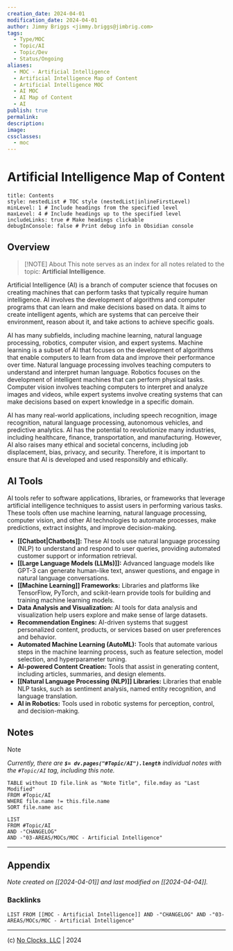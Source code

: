 ```yaml
---
creation_date: 2024-04-01
modification_date: 2024-04-01
author: Jimmy Briggs <jimmy.briggs@jimbrig.com>
tags:
  - Type/MOC
  - Topic/AI
  - Topic/Dev
  - Status/Ongoing
aliases:
  - MOC - Artificial Intelligence
  - Artificial Intelligence Map of Content
  - Artificial Intelligence MOC
  - AI MOC
  - AI Map of Content
  - AI
publish: true
permalink:
description:
image:
cssclasses:
  - moc
---
```


# Artificial Intelligence Map of Content

```table-of-contents
title: Contents 
style: nestedList # TOC style (nestedList|inlineFirstLevel)
minLevel: 1 # Include headings from the specified level
maxLevel: 4 # Include headings up to the specified level
includeLinks: true # Make headings clickable
debugInConsole: false # Print debug info in Obsidian console
```

## Overview

> [!NOTE] About
> This note serves as an index for all notes related to the topic: **Artificial Intelligence**.

Artificial Intelligence (AI) is a branch of computer science that focuses on creating machines that can perform tasks that typically require human intelligence. AI involves the development of algorithms and computer programs that can learn and make decisions based on data. It aims to create intelligent agents, which are systems that can perceive their environment, reason about it, and take actions to achieve specific goals.

AI has many subfields, including machine learning, natural language processing, robotics, computer vision, and expert systems. Machine learning is a subset of AI that focuses on the development of algorithms that enable computers to learn from data and improve their performance over time. Natural language processing involves teaching computers to understand and interpret human language. Robotics focuses on the development of intelligent machines that can perform physical tasks. Computer vision involves teaching computers to interpret and analyze images and videos, while expert systems involve creating systems that can make decisions based on expert knowledge in a specific domain.

AI has many real-world applications, including speech recognition, image recognition, natural language processing, autonomous vehicles, and predictive analytics. AI has the potential to revolutionize many industries, including healthcare, finance, transportation, and manufacturing. However, AI also raises many ethical and societal concerns, including job displacement, bias, privacy, and security. Therefore, it is important to ensure that AI is developed and used responsibly and ethically.

## AI Tools

AI tools refer to software applications, libraries, or frameworks that leverage artificial intelligence techniques to assist users in performing various tasks. These tools often use machine learning, natural language processing, computer vision, and other AI technologies to automate processes, make predictions, extract insights, and improve decision-making.

- **[[Chatbot|Chatbots]]:** These AI tools use natural language processing (NLP) to understand and respond to user queries, providing automated customer support or information retrieval.
- **[[Large Language Models (LLMs)]]:** Advanced language models like GPT-3 can generate human-like text, answer questions, and engage in natural language conversations.
- **[[Machine Learning]] Frameworks:** Libraries and platforms like TensorFlow, PyTorch, and scikit-learn provide tools for building and training machine learning models.
- **Data Analysis and Visualization:** AI tools for data analysis and visualization help users explore and make sense of large datasets.
- **Recommendation Engines:** AI-driven systems that suggest personalized content, products, or services based on user preferences and behavior.
- **Automated Machine Learning (AutoML):** Tools that automate various steps in the machine learning process, such as feature selection, model selection, and hyperparameter tuning.
- **AI-powered Content Creation:** Tools that assist in generating content, including articles, summaries, and design elements.
- **[[Natural Language Processing (NLP)]] Libraries:** Libraries that enable NLP tasks, such as sentiment analysis, named entity recognition, and language translation.
- **AI in Robotics:** Tools used in robotic systems for perception, control, and decision-making.

## Notes

> [!NOTE]
> *Currently, there are **`$= dv.pages("#Topic/AI").length`**  individual notes with the `#Topic/AI` tag, including this note.*


```dataview
TABLE without ID file.link as "Note Title", file.mday as "Last Modified"
FROM #Topic/AI
WHERE file.name != this.file.name
SORT file.name asc
```

```dataview
LIST
FROM #Topic/AI
AND -"CHANGELOG"
AND -"03-AREAS/MOCs/MOC - Artificial Intelligence"
```

***

## Appendix

*Note created on [[2024-04-01]] and last modified on [[2024-04-04]].*

### Backlinks

```dataview
LIST FROM [[MOC - Artificial Intelligence]] AND -"CHANGELOG" AND -"03-AREAS/MOCs/MOC - Artificial Intelligence"
```

***

(c) [No Clocks, LLC](https://github.com/noclocks) | 2024